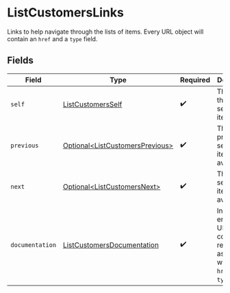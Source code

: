 # ListCustomersLinks

Links to help navigate through the lists of items. Every URL object will contain an `href` and a `type` field.


## Fields

| Field                                                                                      | Type                                                                                       | Required                                                                                   | Description                                                                                |
| ------------------------------------------------------------------------------------------ | ------------------------------------------------------------------------------------------ | ------------------------------------------------------------------------------------------ | ------------------------------------------------------------------------------------------ |
| `self`                                                                                     | [ListCustomersSelf](../../models/operations/ListCustomersSelf.md)                          | :heavy_check_mark:                                                                         | The URL to the current set of items.                                                       |
| `previous`                                                                                 | [Optional\<ListCustomersPrevious>](../../models/operations/ListCustomersPrevious.md)       | :heavy_check_mark:                                                                         | The previous set of items, if available.                                                   |
| `next`                                                                                     | [Optional\<ListCustomersNext>](../../models/operations/ListCustomersNext.md)               | :heavy_check_mark:                                                                         | The next set of items, if available.                                                       |
| `documentation`                                                                            | [ListCustomersDocumentation](../../models/operations/ListCustomersDocumentation.md)        | :heavy_check_mark:                                                                         | In v2 endpoints, URLs are commonly represented as objects with an `href` and `type` field. |